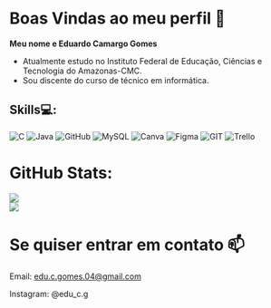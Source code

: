 # Boas Vindas ao meu perfil 💓
**Meu nome e Eduardo Camargo Gomes**

- Atualmente estudo no Instituto Federal de Educação, Ciências e Tecnologia do Amazonas-CMC.
- Sou discente do curso de técnico em informática.
  
## Skills💻:
![C](https://img.shields.io/badge/c-%2300599C.svg?style=for-the-badge&logo=c&logoColor=white) ![Java](https://img.shields.io/badge/java-%23ED8B00.svg?style=for-the-badge&logo=java&logoColor=white) ![GitHub](https://img.shields.io/badge/GitHub-%23121011.svg?style=for-the-badge&logo=github&logoColor=white) ![MySQL](https://img.shields.io/badge/mysql-%2300f.svg?style=for-the-badge&logo=mysql&logoColor=white) ![Canva](https://img.shields.io/badge/Canva-%2300C4CC.svg?style=for-the-badge&logo=Canva&logoColor=white) 	![Figma](https://img.shields.io/badge/figma-%23F24E1E.svg?style=for-the-badge&logo=figma&logoColor=white) ![GIT](https://img.shields.io/badge/Git-fc6d26?style=for-the-badge&logo=git&logoColor=white) ![Trello](https://img.shields.io/badge/Trello-%23026AA7.svg?style=for-the-badge&logo=Trello&logoColor=white)
# GitHub Stats:
![](https://github-readme-stats.vercel.app/api?username=Eduardo-Camargo-Gomes&theme=dracula&hide_border=true&include_all_commits=true&count_private=false)<br/>
![](https://github-readme-streak-stats.herokuapp.com/?user=Eduardo-Camargo-Gomes&theme=dracula&hide_border=true)<br/>


# Se quiser entrar em contato 📫
Email: edu.c.gomes.04@gmail.com

Instagram: @edu_c.g

